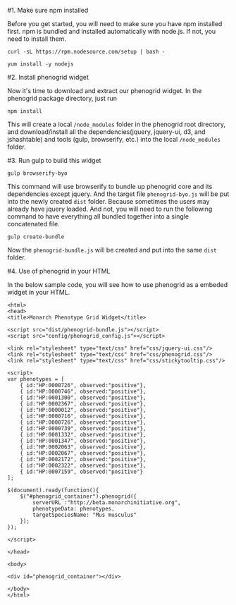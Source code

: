 #1. Make sure npm installed

Before you get started, you will need to make sure you have npm installed first. npm is bundled and installed automatically with node.js. If not, you need to install them.

```
curl -sL https://rpm.nodesource.com/setup | bash -

yum install -y nodejs
```

#2. Install phenogrid widget

Now it's time to download and extract our phenogrid widget. In the phenogrid package directory, just run

```
npm install
```

This will create a local `/node_modules` folder in the phenogrid root directory, and download/install all the dependencies(jquery, jquery-ui, d3, and jshashtable) and tools (gulp, browserify, etc.) into the local `/node_modules` folder.

#3. Run gulp to build this widget

```
gulp browserify-byo
```

This command will use browserify to bundle up phenogrid core and its dependencies except jquery. And the target file `phenogrid-byo.js` will be put into the newly created `dist` folder. Because sometimes the users may already have jquery loaded. And not, you will need to run the following command to have everything all bundled together into a single concatenated file.

```
gulp create-bundle
```

Now the `phenogrid-bundle.js` will be created and put into the same `dist` folder.

#4. Use of phenogrid in your HTML

In the below sample code, you will see how to use phenogrid as a embeded widget in your HTML.

````
<html>
<head>
<title>Monarch Phenotype Grid Widget</title>

<script src="dist/phenogrid-bundle.js"></script>
<script src="config/phenogrid_config.js"></script>

<link rel="stylesheet" type="text/css" href="css/jquery-ui.css"/>
<link rel="stylesheet" type="text/css" href="css/phenogrid.css"/>
<link rel="stylesheet" type="text/css" href="css/stickytooltip.css"/>

<script>
var phenotypes = [
	{ id:"HP:0000726", observed:"positive"},
	{ id:"HP:0000746", observed:"positive"},
	{ id:"HP:0001300", observed:"positive"},
	{ id:"HP:0002367", observed:"positive"},
	{ id:"HP:0000012", observed:"positive"},
	{ id:"HP:0000716", observed:"positive"},
	{ id:"HP:0000726", observed:"positive"},
	{ id:"HP:0000739", observed:"positive"},
	{ id:"HP:0001332", observed:"positive"},
	{ id:"HP:0001347", observed:"positive"},
	{ id:"HP:0002063", observed:"positive"},
	{ id:"HP:0002067", observed:"positive"},
	{ id:"HP:0002172", observed:"positive"},
	{ id:"HP:0002322", observed:"positive"},
	{ id:"HP:0007159", observed:"positive"}
];	

$(document).ready(function(){
	$("#phenogrid_container").phenogrid({
		serverURL :"http://beta.monarchinitiative.org", 
		phenotypeData: phenotypes,
		targetSpeciesName: "Mus musculus" 
	});
});

</script>

</head>

<body>

<div id="phenogrid_container"></div>

</body>
</html>
````



